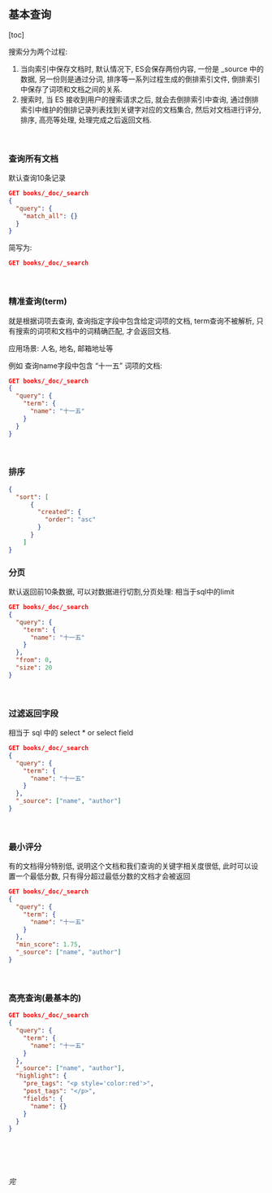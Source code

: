 ## 基本查询

[toc]



搜索分为两个过程:

1. 当向索引中保存文档时, 默认情况下, ES会保存两份内容, 一份是 _source 中的数据, 另一份则是通过分词, 排序等一系列过程生成的倒排索引文件, 倒排索引中保存了词项和文档之间的关系.
2. 搜索时, 当 ES 接收到用户的搜索请求之后, 就会去倒排索引中查询, 通过倒排索引中维护的倒排记录列表找到关键字对应的文档集合, 然后对文档进行评分, 排序, 高亮等处理, 处理完成之后返回文档.

<br>

### 查询所有文档

默认查询10条记录

```json
GET books/_doc/_search
{
  "query": {
    "match_all": {}
  }
}
```

简写为: 

```json
GET books/_doc/_search
```

<br>

### 精准查询(term)

就是根据词项去查询, 查询指定字段中包含给定词项的文档, term查询不被解析, 只有搜索的词项和文档中的词精确匹配, 才会返回文档.

应用场景: 人名, 地名, 邮箱地址等

例如 查询name字段中包含 “十一五” 词项的文档: 

```json
GET books/_doc/_search
{
  "query": {
    "term": {
      "name": "十一五"
    }
  }
}
```

<br>

### 排序

```json
{
  "sort": [
      {
        "created": {
          "order": "asc"
        }
      }
    ]
}
```

### 分页

默认返回前10条数据, 可以对数据进行切割,分页处理: 相当于sql中的limit

```json
GET books/_doc/_search
{
  "query": {
    "term": {
      "name": "十一五"
    }
  },
  "from": 0,
  "size": 20
}
```

<br>

### 过滤返回字段

相当于 sql 中的 select * or select field

```json
GET books/_doc/_search
{
  "query": {
    "term": {
      "name": "十一五"
    }
  },
  "_source": ["name", "author"]
}
```

<br>

### 最小评分

有的文档得分特别低, 说明这个文档和我们查询的关键字相关度很低, 此时可以设置一个最低分数, 只有得分超过最低分数的文档才会被返回

```json
GET books/_doc/_search
{
  "query": {
    "term": {
      "name": "十一五"
    }
  },
  "min_score": 1.75,
  "_source": ["name", "author"]
}
```

<br>

### 高亮查询(最基本的)

```json
GET books/_doc/_search
{
  "query": {
    "term": {
      "name": "十一五"
    }
  },
  "_source": ["name", "author"],
  "highlight": {
    "pre_tags": "<p style='color:red'>",
    "post_tags": "</p>",
    "fields": {
      "name": {}
    }
  }
}
```



<br><br><br>

###### 完

